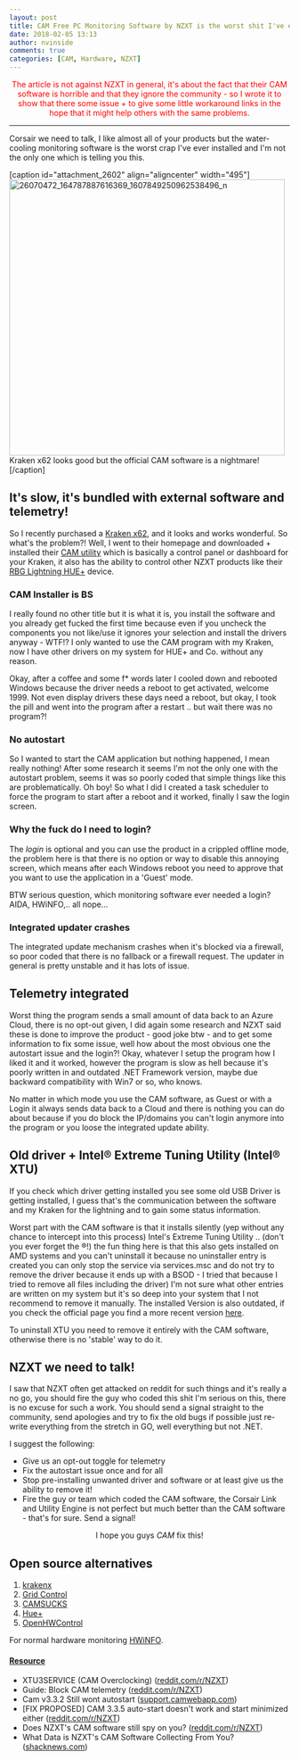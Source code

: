 ```yaml
---
layout: post
title: CAM Free PC Monitoring Software by NZXT is the worst shit I've ever installed!
date: 2018-02-05 13:13
author: nvinside
comments: true
categories: [CAM, Hardware, NZXT]
---
```

<p style="text-align:center;"><span style="color:#ff0000;">The article is not against NZXT in general, it's about the fact that their CAM software is horrible and that they ignore the community - so I wrote it to show that there some issue + to give some little workaround links in the hope that it might help others with the same problems.
</span></p>

<hr />

Corsair we need to talk, I like almost all of your products but the water-cooling monitoring software is the worst crap I've ever installed and I'm not the only one which is telling you this.

[caption id="attachment_2602" align="aligncenter" width="495"]<img class="  wp-image-2602 aligncenter" src="https://chefkochblog.files.wordpress.com/2018/02/26070472_164787887616369_1607849250962538496_n.jpg" alt="26070472_164787887616369_1607849250962538496_n" width="495" height="495" /> Kraken x62 looks good but the official CAM software is a nightmare![/caption]

<!--more-->

<h2>It's slow, it's bundled with external software and telemetry!</h2>

So I recently purchased a <a href="https://www.nzxt.com/products/kraken-x62" target="_blank" rel="noopener">Kraken x62</a>, and it looks and works wonderful. So what's the problem?! Well, I went to their homepage and downloaded + installed their <a href="https://camwebapp.com/" target="_blank" rel="noopener">CAM utility</a> which is basically a control panel or dashboard for your Kraken, it also has the ability to control other NZXT products like their <a href="https://www.nzxt.com/products/aer-rgb-hue" target="_blank" rel="noopener">RBG Lightning HUE+</a> device.

<h3>CAM Installer is BS</h3>

I really found no other title but it is what it is, you install the software and you already get fucked the first time because even if you uncheck the components you not like/use it ignores your selection and install the drivers anyway - WTF!? I only wanted to use the CAM program with my Kraken, now I have other drivers on my system for HUE+ and Co. without any reason.

Okay, after a coffee and some f* words later I cooled down and rebooted Windows because the driver needs a reboot to get activated, welcome 1999. Not even display drivers these days need a reboot, but okay, I took the pill and went into the program after a restart .. but wait there was no program?!

<h3>No autostart</h3>

So I wanted to start the CAM application but nothing happened, I mean really nothing! After some research it seems I'm not the only one with the autostart problem, seems it was so poorly coded that simple things like this are problematically. Oh boy! So what I did I created a task scheduler to force the program to start after a reboot and it worked, finally I saw the login screen.

<h3>Why the fuck do I need to login?</h3>

The <em>login</em> is optional and you can use the product in a crippled offline mode, the problem here is that there is no option or way to disable this annoying screen, which means after each Windows reboot you need to approve that you want to use the application in a 'Guest' mode.

BTW serious question, which monitoring software ever needed a login? AIDA, HWiNFO,.. all nope...

<h3>Integrated updater crashes</h3>

The integrated update mechanism crashes when it's blocked via a firewall, so poor coded that there is no fallback or a firewall request. The updater in general is pretty unstable and it has lots of issue.

<h2>Telemetry integrated</h2>

Worst thing the program sends a small amount of data back to an Azure Cloud, there is no opt-out given, I did again some research and NZXT said these is done to improve the product - good joke btw - and to get some information to fix some issue, well how about the most obvious one the autostart issue and the login?! Okay, whatever I setup the program how I liked it and it worked, however the program is slow as hell because it's poorly written in and outdated .NET Framework version, maybe due backward compatibility with Win7 or so, who knows.

No matter in which mode you use the CAM software, as Guest or with a Login it always sends data back to a Cloud and there is nothing you can do about because if you do block the IP/domains you can't login anymore into the program or you loose the integrated update ability.

<h2>Old driver + Intel® Extreme Tuning Utility (Intel® XTU)</h2>

If you check which driver getting installed you see some old USB Driver is getting installed, I guess that's the communication between the software and my Kraken for the lightning and to gain some status information.

Worst part with the CAM software is that it installs silently (yep without any chance to intercept into this process) Intel's Extreme Tuning Utility .. (don't you ever forget the ®!) the fun thing here is that this also gets installed on AMD systems and you can't uninstall it because no uninstaller entry is created you can only stop the service via services.msc and do not try to remove the driver because it ends up with a BSOD - I tried that because I tried to remove all files including the driver) I'm not sure what other entries are written on my system but it's so deep into your system that I not recommend to remove it manually. The installed Version is also outdated, if you check the official page you find a more recent version <a href="https://downloadcenter.intel.com/download/24075/Intel-Extreme-Tuning-Utility-Intel-XTU-" target="_blank" rel="noopener">here</a>.

To uninstall XTU you need to remove it entirely with the CAM software, otherwise there is no 'stable' way to do it.

<h2>NZXT we need to talk!</h2>

I saw that NZXT often get attacked on reddit for such things and it's really a no go, you should fire the guy who coded this shit I'm serious on this, there is no excuse for such a work. You should send a signal straight to the community, send apologies and try to fix the old bugs if possible just re-write everything from the stretch in GO, well everything but not .NET.

I suggest the following:

<ul>
    <li>Give us an opt-out toggle for telemetry</li>
    <li>Fix the autostart issue once and for all</li>
    <li>Stop pre-installing unwanted driver and software or at least give us the ability to remove it!</li>
    <li>Fire the guy or team which coded the CAM software, the Corsair Link and Utility Engine is not perfect but much better than the CAM software - that's for sure. Send a signal!</li>
</ul>

<p style="text-align:center;">I hope you guys <em>CAM</em> fix this!</p>

<h2>Open source alternatives</h2>

<ol>
    <li><a href="https://github.com/KsenijaS/krakenx" target="_blank" rel="noopener">krakenx</a></li>
    <li><a href="https://github.com/akej74/grid-control" target="_blank" rel="noopener">Grid Control</a></li>
    <li><a href="https://github.com/RoelGo/CamSucks" target="_blank" rel="noopener">CAMSUCKS</a></li>
    <li><a href="https://github.com/kusti8/hue-plus" target="_blank" rel="noopener">Hue+</a></li>
    <li><a href="https://github.com/kusti8/OpenHWControl" target="_blank" rel="noopener">OpenHWControl</a></li>
</ol>

For normal hardware monitoring <a href="https://www.hwinfo.com/" target="_blank" rel="noopener">HWiNFO</a>.

<h4><span style="text-decoration:underline;">Resource</span></h4>

<ul>
    <li>XTU3SERVICE (CAM Overclocking) (<a href="https://www.reddit.com/r/NZXT/comments/7qgi8o/xtu3service_cam_overclocking/" target="_blank" rel="noopener">reddit.com/r/NZXT</a>)</li>
    <li>Guide: Block CAM telemetry (<a href="https://www.reddit.com/r/NZXT/comments/6ngk1i/guide_block_cam_telemetry/" target="_blank" rel="noopener">reddit.com/r/NZXT</a>)</li>
    <li>Cam v3.3.2 Still wont autostart (<a href="https://support.camwebapp.com/forums/252256-cam-bugs/suggestions/19544059-cam-v3-3-2-still-wont-autostart" target="_blank" rel="noopener">support.camwebapp.com</a>)</li>
    <li>[FIX PROPOSED] CAM 3.3.5 auto-start doesn't work and start minimized either (<a href="https://www.reddit.com/r/NZXT/comments/6u3qaz/fix_proposed_cam_335_autostart_doesnt_work_and/" target="_blank" rel="noopener">reddit.com/r/NZXT</a>)</li>
    <li>Does NZXT's CAM software still spy on you? (<a href="https://www.reddit.com/r/NZXT/comments/70j9oo/does_nzxts_cam_software_still_spy_on_you/" target="_blank" rel="noopener">reddit.com/r/NZXT</a>)</li>
    <li>What Data is NZXT's CAM Software Collecting From You? (<a href="http://www.shacknews.com/article/100613/what-data-is-nzxts-cam-software-collecting-from-you" target="_blank" rel="noopener">shacknews.com</a>)</li>
</ul>

&nbsp;

&nbsp;
